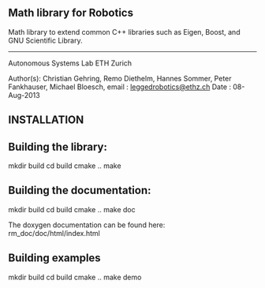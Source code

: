 Math library for Robotics
-----------------------------------------------------------------
Math library to extend common C++ libraries such as Eigen, Boost, 
and GNU Scientific Library.

-----------------------------------------------------------------
Autonomous Systems Lab
ETH Zurich

Author(s): Christian Gehring, Remo Diethelm, Hannes Sommer, Peter Fankhauser, Michael Bloesch, 
email    : leggedrobotics@ethz.ch
Date     : 08-Aug-2013


INSTALLATION
-----------------------------------------------------------------
Building the library:
-----------------------------
mkdir build
cd build
cmake ..
make

Building the documentation:
-----------------------------
mkdir build
cd build
cmake ..
make doc

The doxygen documentation can be found here:
rm_doc/doc/html/index.html

Building examples
-----------------------------
mkdir build
cd build
cmake ..
make demo
